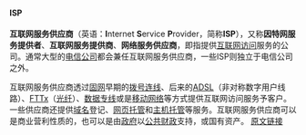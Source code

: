 #### ISP

**互联网服务供应商**（英语：**I**nternet **S**ervice **P**rovider，简称**ISP**），又称**因特网服务提供者**、**互联网服务提供商**、**网络服务供应商**，即指提供[互联网](https://zh.wikipedia.org/wiki/%E4%BA%92%E8%81%AF%E7%B6%B2 "互联网")[访问](https://zh.wikipedia.org/wiki/%E7%B6%B2%E8%B7%AF%E5%AD%98%E5%8F%96 "网络访问")服务的公司。通常大型的[电信公司](https://zh.wikipedia.org/wiki/%E9%9B%BB%E8%A8%8A%E5%85%AC%E5%8F%B8 "电信公司")都会兼任互联网服务供应商，一些ISP则独立于电信公司之外。

互联网服务供应商透过[固网](https://zh.wikipedia.org/wiki/%E5%9B%BA%E7%B6%B2 "固网")早期的[拨号连线](https://zh.wikipedia.org/wiki/%E6%92%A5%E8%99%9F%E9%80%A3%E7%B7%9A "拨号连线")、后来的[ADSL](https://zh.wikipedia.org/wiki/ADSL "ADSL")（非对称数字用户线路）、[FTTx](https://zh.wikipedia.org/wiki/FTTx "FTTx")（[光纤](https://zh.wikipedia.org/wiki/%E5%85%89%E7%BA%96 "光纤")）、[数据专线](https://zh.wikipedia.org/wiki/Leased_line "Leased line")或是[移动网络](https://zh.wikipedia.org/wiki/%E6%B5%81%E5%8B%95%E7%B6%B2%E7%B5%A1 "移动网络")等方式提供互联网访问服务予客户。一些供应商还提供[域名](https://zh.wikipedia.org/wiki/%E5%9F%9F%E5%90%8D "域名")登记、[网页托管](https://zh.wikipedia.org/wiki/%E7%B6%B2%E9%A0%81%E5%AF%84%E5%AD%98%E6%9C%8D%E5%8B%99 "网页托管服务")和[主机托管](https://zh.wikipedia.org/wiki/%E4%B8%BB%E6%A9%9F%E6%89%98%E7%AE%A1 "主机托管")等服务。互联网服务供应商可以是商业营利性质的，也可以是由[政府](https://zh.wikipedia.org/wiki/%E6%94%BF%E5%BA%9C "政府")以[公共财政](https://zh.wikipedia.org/wiki/%E5%85%AC%E5%85%B1%E8%B2%A1%E6%94%BF "公共财政")支持，或国有资产。
[原文链接](https://zh.wikipedia.org/wiki/%E4%BA%92%E8%81%94%E7%BD%91%E6%9C%8D%E5%8A%A1%E4%BE%9B%E5%BA%94%E5%95%86)
